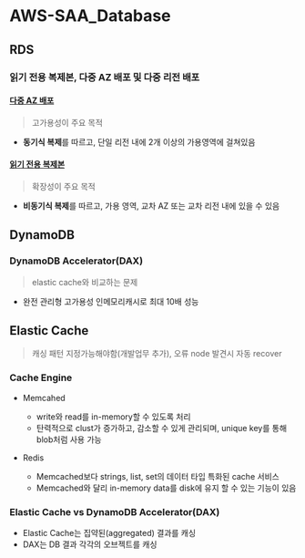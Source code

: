 # AWS-SAA_Database

## RDS

### 읽기 전용 복제본, 다중 AZ 배포 및 다중 리전 배포

#### [다중 AZ 배포](https://aws.amazon.com/ko/rds/features/multi-az/)
  > 고가용성이 주요 목적

- **동기식 복제**를 따르고, 단일 리전 내에 2개 이상의 가용영역에 걸쳐있음

#### [읽기 전용 복제본](https://aws.amazon.com/ko/rds/features/read-replicas/)
  > 확장성이 주요 목적

- **비동기식 복제**를 따르고, 가용 영역, 교차 AZ 또는 교차 리전 내에 있을 수 있음

## DynamoDB

### DynamoDB Accelerator(DAX)
  > elastic cache와 비교하는 문제

- 완전 관리형 고가용성 인메모리캐시로 최대 10배 성능

## Elastic Cache
  > 캐싱 패턴 지정가능해야함(개발업무 추가), 오류 node 발견시 자동 recover

### Cache Engine

- Memcahed
  - write와 read를 in-memory할 수 있도록 처리
  - 탄력적으로 clust가 증가하고, 감소할 수 있게 관리되며, unique key를 통해 blob처럼 사용 가능

- Redis
  - Memcached보다 strings, list, set의 데이터 타입 특화된 cache 서비스
  - Memcached와 달리 in-memory data를 disk에 유지 할 수 있는 기능이 있음

### Elastic Cache vs DynamoDB Accelerator(DAX)

- Elastic Cache는 집약된(aggregated) 결과를 캐싱
- DAX는 DB 결과 각각의 오브젝트를 캐싱